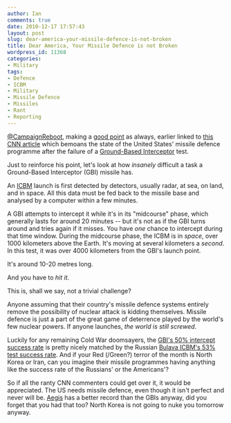 ```yaml
---
author: Ian
comments: true
date: 2010-12-17 17:57:43
layout: post
slug: dear-america-your-missile-defence-is-not-broken
title: Dear America, Your Missile Defence is not Broken
wordpress_id: 11368
categories:
- Military
tags:
- Defence
- ICBM
- Military
- Missile Defence
- Missiles
- Rant
- Reporting
---
```


[@CampaignReboot](http://twitter.com/CampaignReboot/), making a [good point](http://twitter.com/CampaignReboot/status/15779593772343298) as always, earlier linked to [this CNN article](http://edition.cnn.com/2010/US/12/16/missile.defense.fail/index.html) which bemoans the state of the United States' missile defence programme after the failure of a [Ground-Based Interceptor](http://www.designation-systems.net/dusrm/app4/gbi.html) test.

Just to reinforce his point, let's look at how _insanely_ difficult a task a Ground-Based Interceptor (GBI) missile has.

An [ICBM](http://en.wikipedia.org/wiki/Intercontinental_ballistic_missile) launch is first detected by detectors, usually radar, at sea, on land, and in space.  All this data must be fed back to the missile base and analysed by a computer within a few minutes.

A GBI attempts to intercept it while it's in its "midcourse" phase, which generally lasts for around 20 minutes -- but it's not as if the GBI turns around and tries again if it misses.  You have _one_ chance to intercept during that time window.  During the midcourse phase, the ICBM is in _space_, over 1000 kilometers above the Earth.  It's moving at several kilometers a _second_.  In this test, it was over 4000 kilometers from the GBI's launch point.

It's around 10-20 metres long.

And you have to _hit it_.

This is, shall we say, not a trivial challenge?

Anyone assuming that their country's missile defence systems entirely remove the possibility of nuclear attack is kidding themselves.  Missile defence is just a part of the great game of deterrence played by the world's few nuclear powers.  If anyone launches, _the world is still screwed_.

Luckily for any remaining Cold War doomsayers, the [GBI's 50% intercept success rate](http://en.wikipedia.org/wiki/Ground-Based_Midcourse_Defense#Intercept_tests) is pretty nicely matched by the Russian [Bulava ICBM's 53% test success rate](http://en.wikipedia.org/wiki/RSM-56_Bulava#Timetable).  And if your Red (/Green?) terror of the month is North Korea or Iran, can you imagine their missile programmes having anything like the success rate of the Russians' or the Americans'?

So if all the ranty CNN commenters could get over it, it would be appreciated.  The US needs missile defence, even though it isn't perfect and never will be.  [Aegis](http://en.wikipedia.org/wiki/Aegis_Ballistic_Missile_Defense_System) has a better record than the GBIs anyway, did you forget that you had that too?  North Korea is not going to nuke you tomorrow anyway.
